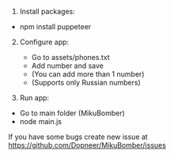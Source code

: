 1. Install packages:
+ npm install puppeteer

2. Configure app:
	+ Go to assets/phones.txt
	+ Add number and save
	+ (You can add more than 1 number)
	+ (Supports only Russian numbers)

3. Run app:
+ Go to main folder (MikuBomber)
+ node main.js

If you have some bugs create new issue at https://github.com/Dopneer/MikuBomber/issues